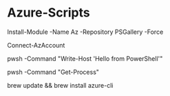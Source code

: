 # Azure-Scripts

Install-Module -Name Az -Repository PSGallery -Force 

Connect-AzAccount

pwsh -Command "Write-Host 'Hello from PowerShell'"

pwsh -Command "Get-Process"

brew update && brew install azure-cli
